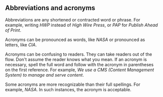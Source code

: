 ## Abbreviations and acronyms

Abbreviations are any shortened or contracted word or phrase. For
example, writing *HWP* instead of *High Wire Press*, or *PAP* for
*Publish Ahead of Print*.

Acronyms can be pronounced as words, like *NASA* or pronounced as letters, like *CIA*. 

Acronyms can be confusing to readers. They can take readers out of the flow. Don't assume the reader knows what you mean. 
If an acronym is necessary, spell the full word and follow with the acronym in parentheses
on the first reference. For example, *We use a CMS (Content Management System) to manage and serve content*.

Some acronyms are more recognizable than their full spellings. For
example, *NASA*. In such instances, the acronym is acceptable.
